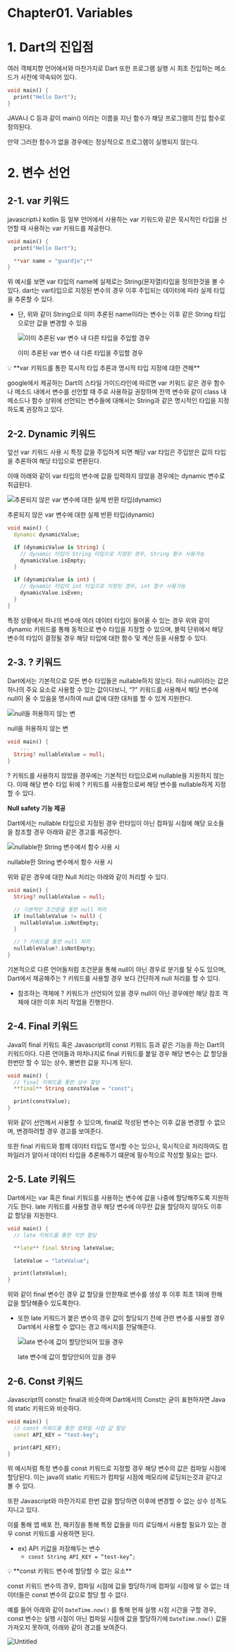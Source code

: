 # Chapter01. Variables

# 1. Dart의 진입점

여러 객체지향 언어에서와 마찬가지로 Dart 또한 프로그램 실행 시 최초 진입하는 메소드가 사전에 약속되어 있다.

```dart
void main() {
  print("Hello Dart");
}
```

JAVA나 C 등과 같이 main() 이라는 이름을 지닌 함수가 해당 프로그램의 진입 함수로 정의된다.

만약 그러한 함수가 없을 경우에는 정상적으로 프로그램이 실행되지 않는다.

# 2. 변수 선언

## 2-1. var 키워드

javascript나 kotlin 등 일부 언어에서 사용하는 var 키워드와 같은 묵시적인 타입을 선언할 때 사용하는 var 키워드를 제공한다.

```dart
void main() {
  print("Hello Dart");

  **var name = "guardjo";**
}
```

위 예시를 보면 var 타입의 name에 실제로는 String(문자열)타입을 정의한것을 볼 수 있다. dart는 var타입으로 지정된 변수의 경우 이후 주입되는 데이터에 따라 실제 타입을 추론할 수 있다.

- 단, 위와 같이 String으로 이미 추론된 name이라는 변수는 이후 같은 String 타입으로만 값을 변경할 수 있음
    
    ![이미 추론된 var 변수 내 다른 타입을 주입할 경우](docs\images\chapter01\Untitled.png)
    
    이미 추론된 var 변수 내 다른 타입을 주입할 경우
    

<aside>
💡 **var 키워드를 통한 묵시적 타입 추론과 명시적 타입 지정에 대한 견해**

google에서 제공하는 Dart의 스타일 가이드라인에 따르면 var 키워드 같은 경우 함수나 메소드 내에서 변수를 선언할 때 주로 사용하길 권장하며 전역 변수와 같이 class 내 메소드나 함수 상위에 선언되는 변수들에 대해서는 String과 같은 명시적인 타입을 지정하도록 권장하고 있다.

</aside>

## 2-2. Dynamic 키워드

앞선 var 키워드 사용 시 특정 값을 주입하게 되면 해당 var 타입은 주입받은 값의 타입을 추론하여 해당 타입으로 변환된다.

이때 아래와 같이 var 타입의 변수에 값을 입력하지 않았을 경우에는 dynamic 변수로 취급된다.

![추론되지 않은 var 변수에 대한 실제 반환 타입(dynamic)](docs\images\chapter01\Untitled%201.png)

추론되지 않은 var 변수에 대한 실제 반환 타입(dynamic)

```dart
void main() {
  dynamic dynamicValue;

  if (dynamicValue is String) {
    // dynamic 타입이 String 타입으로 지정된 경우, String 함수 사용가능
    dynamicValue.isEmpty;
  }

  if (dynamicValue is int) {
    // dynamic 타입이 int 타입으로 지정된 경우, int 함수 사용가능
    dynamicValue.isEven;
  }
}
```

특정 상황에서 하나의 변수에 여러 데이터 타입이 들어올 수 있는 경우 위와 같이 dynamic 키워드를 통해 동적으로 변수 타입을 지정할 수 있으며, 블럭 단위에서 해당 변수의 타입이 결정될 경우 해당 타입에 대한 함수 및 계산 등을 사용할 수 있다.

## 2-3. ? 키워드

Dart에서는 기본적으로 모든 변수 타입들은 nullable하지 않는다. 허나 null이라는 값은 하나의 주요 요소로 사용할 수 있는 값이다보니, “?” 키워드를 사용해서 해당 변수에 null이 올 수 있음을 명시하여 null 값에 대한 대처를 할 수 있게 지원한다.

![null을 허용하지 않는 변](docs\images\chapter01\Untitled%202.png)

null을 허용하지 않는 변

```dart
void main() {
	...
  String? nullableValue = null;
}
```

? 키워드를 사용하지 않았을 경우에는 기본적인 타입으로써 nullable을 지원하지 않는다. 이때 해당 변수 타입 뒤에 ? 키워드를 사용함으로써 해당 변수를 nullable하게 지정할 수 있다.

**Null safety 기능 제공**

Dart에서는 nullable 타입으로 지정된 경우 런타임이 아닌 컴파일 시점에 해당 요소들을 참조할 경우  아래와 같은 경고를 제공한다.

![nullable한 String 변수에서 함수 사용 시](docs\images\chapter01\Untitled%203.png)

nullable한 String 변수에서 함수 사용 시

위와 같은 경우에 대한 Null 처리는 아래와 같이 처리할 수 있다.

```dart
void main() {
  String? nullableValue = null;

  // 기본적인 조건문을 통한 null 처리
  if (nullableValue != null) {
    nullableValue.isNotEmpty;
  }

  // ? 키워드를 통한 null 처리
  nullableValue?.isNotEmpty;
}
```

기본적으로 다른 언어들처럼 조건문을 통해 null이 아닌 경우로 분기를 탈 수도 있으며, Dart에서 제공해주는 ? 키워드를 사용할 경우 보다 간단하게 null 처리를 할 수 있다.

- 참조하는 객체에 ? 키워드가 선언되어 있을 경우 null이 아닌 경우에만 해당 참조 객체에 대한 이후 처리 작업을 진행한다.

## 2-4. Final 키워드

Java의 final 키워드 혹은 Javascript의 const 키워드 등과 같은 기능을 하는 Dart의 키워드이다. 다른 언어들과 마차나지로 final 키워드를 붙일 경우 해당 변수는 값 할당을 한번만 할 수 있는 상수, 불변한 값을 지니게 된다.

```dart
void main() {
  // final 키워드를 통한 상수 할당
  **final** String constValue = "const";

  print(constValue);
}
```

위와 같이 선언해서 사용할 수 있으며, final로 작성된 변수는 이후 값을 변경할 수 없으며, 변경하려할 경우 경고를 보여준다.

또한 final 키워드와 함께 데이터 타입도 명시할 수는 있으나, 묵시적으로 처리하여도 컴파일러가 알아서 데이터 타입을 추론해주기 떄문에 필수적으로 작성할 필요는 없다.

## 2-5. Late 키워드

Dart에서는 var 혹은 final 키워드를 사용하는 변수에 값을 나중에 할당해주도록 지원하기도 한다. late 키워드를 사용할 경우 해당 변수에 아무런 값을 할당하지 않아도 이후 값 할당을 지원한다. 

```dart
void main() {
  // late 키워드를 통한 지연 할당

  **late** final String lateValue;

  lateValue = "lateValue";

  print(lateValue);
}
```

위와 같이 final 변수인 경우 값 할당을 안한채로 변수를 생성 후 이후 최초 1회에 한해 값을 할당해줄수 있도록한다.

- 또한 late 키워드가 붙은 변수의 경우 값이 할당되기 전에 관련 변수를 사용할 경우 Dart에서 사용할 수 없다는 경고 메시지를 전달해준다.
    
    ![late 변수에 값이 할당안되어 있을 경우](docs\images\chapter01\Untitled%204.png)
    
    late 변수에 값이 할당안되어 있을 경우
    

## 2-6. Const 키워드

Javascript의 const는 final과 비슷하며 Dart에서의 Const는 굳이 표현하자면 Java의 static 키워드와 비슷하다.

```dart
void main() {
  // const 키워드를 통한 컴파일 시점 값 할당
  const API_KEY = "test-key";

  print(API_KEY);
}
```

위 예시처럼 특정 변수를 const 키워드로 지정할 경우 해당 변수의 값은 컴파일 시점에 할당된다. 이는 java의 static 키워드가 컴파일 시점에 메모리에 로딩되는것과 같다고 볼 수 있다.

또한 Javascript와 마찬가지로 한번 값을 할당하면 이후에 변경할 수 없는 상수 성격도 지니고 있다.

이를 통해 앱 배포 전, 패키징을 통해 특정 값들을 미리 로딩해서 사용할 필요가 있는 경우 const 키워드를 사용하면 된다.

- ex) API 키값을 저장해두는 변수
    - `const String API_KEY = “test-key”;`

<aside>
💡 **const 키워드 변수에 할당할 수 없는 요소**

const 키워드 변수의 경우, 컴파일 시점에 값을 할당하기에 컴파일 시점에 알 수 없는 데이터들은 const 변수의 값으로 할당 할 수 없다.

예를 들어 아래와 같이 `DateTime.now()` 를 통해 현재 실행 시점 시간을 구할 경우, const 변수는 실행 시점이 아닌 컴파일 시점에 값을 할당하기에 `DateTime.now()` 값을 가져오지 못하여, 아래와 같이 경고를 보여준다.

![Untitled](docs\images\chapter01\Untitled%205.png)

</aside>